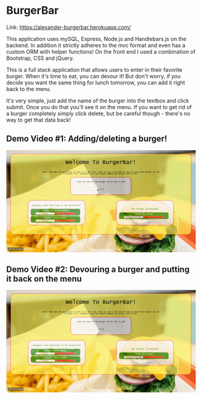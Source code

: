 # BurgerBar

Link: https://alexander-burgerbar.herokuapp.com/

This application uses mySQL, Express, Node.js and Handlebars.js on the backend. In addition it strictly adheres to the mvc format and even has a custom ORM with helper functions! On the front end I used a combination of Bootstrap, CSS and jQuery.

This is a full stack application that allows users to enter in their favorite burger. When it's time to eat, you can devour it! But don't worry, if you decide you want the same thing for lunch tomorrow, you can add it right back to the menu. 

It's very simple, just add the name of the burger into the textbox and click submit. Once you do that you'll see it on the menu. If you want to get rid of a burger completely simply click delete, but be careful though - there's no way to get that data back!

## Demo Video #1: Adding/deleting a burger!
![](/public/assets/img/add-delete.gif)

## Demo Video #2: Devouring a burger and putting it back on the menu
![](/public/assets/img/remove-add-menu.gif)
